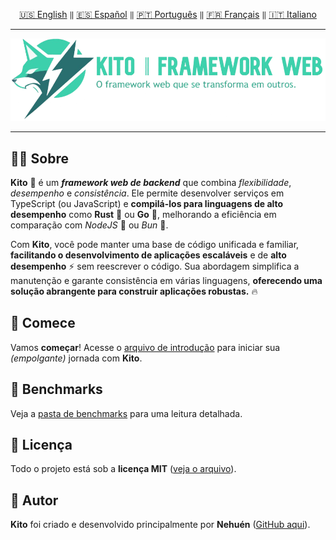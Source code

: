 <div align="center">

[🇺🇸 English](./README.md) `‖` [🇪🇸 Español](./README_ES.md) `‖` [🇵🇹 Português](./README_PT.md) `‖` [🇫🇷 Français](./README_FR.md) `‖` [🇮🇹 Italiano](./README_IT.md)

<hr />

<img src="./public/static/kito_banner_pt.png" alt="Kito Banner" />

<hr />

</div>

## 👋🏼 Sobre

**Kito** 🦊 é um **_framework web de backend_** que combina _flexibilidade_, _desempenho_ e _consistência_. Ele permite desenvolver serviços em TypeScript (ou JavaScript) e **compilá-los para linguagens de alto desempenho** como **Rust** 🦀 ou **Go** 🐹, melhorando a eficiência em comparação com _NodeJS_ 🐢 ou _Bun_ 🍙.

Com **Kito**, você pode manter uma base de código unificada e familiar, **facilitando o desenvolvimento de aplicações escaláveis** e de **alto desempenho** ⚡ sem reescrever o código. Sua abordagem simplifica a manutenção e garante consistência em várias linguagens, **oferecendo uma solução abrangente para construir aplicações robustas.** 🔥

## 🚀 Comece

Vamos **começar**! Acesse o [arquivo de introdução](docs/INTRODUCTION.md) para iniciar sua _(empolgante)_ jornada com **Kito**.

## 👀 Benchmarks

Veja a [pasta de benchmarks](/benchmarks) para uma leitura detalhada.

## 📄 Licença

Todo o projeto está sob a **licença MIT** ([veja o arquivo](./LICENSE)).

## 👤 Autor

**Kito** foi criado e desenvolvido principalmente por **Nehuén** ([GitHub aqui](https://github.com/nehu3n)).
